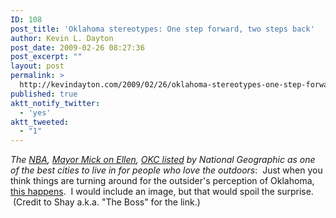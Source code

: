 ```yaml
---
ID: 108
post_title: 'Oklahoma stereotypes: One step forward, two steps back'
author: Kevin L. Dayton
post_date: 2009-02-26 08:27:36
post_excerpt: ""
layout: post
permalink: >
  http://kevindayton.com/2009/02/26/oklahoma-stereotypes-one-step-forward-two-steps-back/
published: true
aktt_notify_twitter:
  - 'yes'
aktt_tweeted:
  - "1"
---
```

<em>The </em><a title="http://thunder.nba.com" href="http://thunder.nba.com" target="_blank"><em>NBA</em></a><em>, </em><a title="http://www.youtube.com/watch?v=cQS1yz18IPg" href="http://www.youtube.com/watch?v=cQS1yz18IPg" target="_blank"><em>Mayor Mick on Ellen</em></a><em>, <a title="http://www.youtube.com/watch?v=cQS1yz18IPg" href="http://adventure.nationalgeographic.com/2008/09/weekend-getaways/best-places-to-live/central-text" target="_blank">OKC listed</a> by National Geographic as one of the best cities to live in for people who love the outdoors</em>:  Just when you think things are turning around for the outsider's perception of Oklahoma, <a href="http://www.newsok.com/keith-shows-off-tk-steelman-duds/article/3348601?custom_click=lead_story_title">this happens</a>.  I would include an image, but that would spoil the surprise.  (Credit to Shay a.k.a. "The Boss" for the link.)